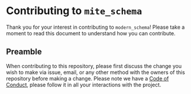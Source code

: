 # Contributing to `mite_schema`

Thank you for your interest in contributing to `modern_schema`! Please take a moment to
read this document to understand how you can contribute.

## Preamble

When contributing to this repository, please first discuss the change you wish to
make via issue, email, or any other method with the owners of this repository
before making a change. Please note we have a [Code of Conduct](CODE_OF_CONDUCT.md),
please follow it in all your interactions with the project.
